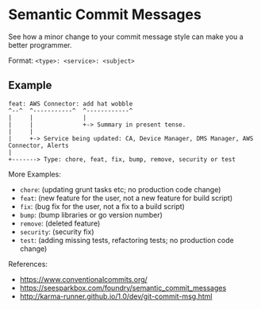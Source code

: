 # Semantic Commit Messages

See how a minor change to your commit message style can make you a better programmer.

Format: `<type>: <service>: <subject>`

## Example

```
feat: AWS Connector: add hat wobble
^--^  ^-----------^  ^------------^
|     |              |
|     |              +-> Summary in present tense.
|     |      
|     +-> Service being updated: CA, Device Manager, DMS Manager, AWS Connector, Alerts
|
+-------> Type: chore, feat, fix, bump, remove, security or test
```

More Examples:

- `chore`: (updating grunt tasks etc; no production code change)
- `feat`: (new feature for the user, not a new feature for build script)
- `fix`: (bug fix for the user, not a fix to a build script)
- `bump`: (bump libraries or go version number)
- `remove`: (deleted feature)
- `security`: (security fix)
- `test`: (adding missing tests, refactoring tests; no production code change)

References:

- https://www.conventionalcommits.org/
- https://seesparkbox.com/foundry/semantic_commit_messages
- http://karma-runner.github.io/1.0/dev/git-commit-msg.html